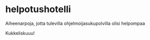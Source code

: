 # helpotushotelli
Aiheenarpoja, jotta tulevilla ohjelmoijasukupolvilla olisi helpompaa

Kukkeliskuuu!
